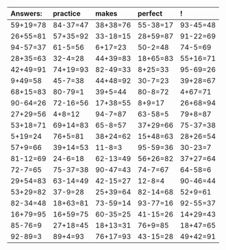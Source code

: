 | Answers: | practice | makes | perfect | ! |
| :--- | :--- | :--- | :--- | :--- |
| 59+19=78 | 84-37=47 | 38+38=76 | 55-38=17 | 93-45=48 | 
| 26+55=81 | 57+35=92 | 33-18=15 | 28+59=87 | 91-22=69 | 
| 94-57=37 | 61-5=56 | 6+17=23 | 50-2=48 | 74-5=69 | 
| 28+35=63 | 32-4=28 | 44+39=83 | 18+65=83 | 55+16=71 | 
| 42+49=91 | 74+19=93 | 82-49=33 | 8+25=33 | 95-69=26 | 
| 9+49=58 | 45-7=38 | 44+48=92 | 30-7=23 | 39+28=67 | 
| 68+15=83 | 80-79=1 | 39+5=44 | 80-8=72 | 4+67=71 | 
| 90-64=26 | 72-16=56 | 17+38=55 | 8+9=17 | 26+68=94 | 
| 27+29=56 | 4+8=12 | 94-7=87 | 63-58=5 | 79+8=87 | 
| 53+18=71 | 69+14=83 | 65-8=57 | 37+29=66 | 75-37=38 | 
| 5+19=24 | 76+5=81 | 38+24=62 | 15+48=63 | 28+26=54 | 
| 57+9=66 | 39+14=53 | 11-8=3 | 95-59=36 | 30-23=7 | 
| 81-12=69 | 24-6=18 | 62-13=49 | 56+26=82 | 37+27=64 | 
| 72-7=65 | 75-37=38 | 90-47=43 | 74-7=67 | 64-58=6 | 
| 29+54=83 | 63-14=49 | 42-15=27 | 12-8=4 | 90-46=44 | 
| 53+29=82 | 37-9=28 | 25+39=64 | 82-14=68 | 52+9=61 | 
| 82-34=48 | 18+63=81 | 73-59=14 | 93-77=16 | 92-55=37 | 
| 16+79=95 | 16+59=75 | 60-35=25 | 41-15=26 | 14+29=43 | 
| 85-76=9 | 27+18=45 | 18+13=31 | 76+9=85 | 18+47=65 | 
| 92-89=3 | 89+4=93 | 76+17=93 | 43-15=28 | 49+42=91 | 
